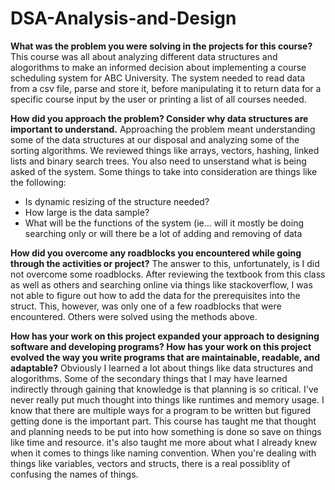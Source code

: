 # DSA-Analysis-and-Design

**What was the problem you were solving in the projects for this course?**
This course was all about analyzing different data structures and alogorithms to make an informed decision about implementing a course scheduling system for ABC University. The system needed to read data from a csv file, parse and store it, before manipulating it to return data for a specific course input by the user or printing a list of all courses needed.

**How did you approach the problem? Consider why data structures are important to understand.**
Approaching the problem meant understanding some of the data structures at our disposal and analyzing some of the sorting algorithms. We reviewed things like arrays, vectors, hashing, linked lists and binary search trees. You also need to unserstand what is being asked of the system. Some things to take into consideration are things like the following:
  - Is dynamic resizing of the structure needed?
  - How large is the data sample?
  - What will be the functions of the system (ie... will it mostly be doing searching only or will there be a lot of adding and removing of data

**How did you overcome any roadblocks you encountered while going through the activities or project?**
The answer to this, unfortunately, is I did not overcome some roadblocks. After reviewing the textbook from this class as well as others and searching online via things like stackoverflow, I was not able to figure out how to add the data for the prerequisites into the struct. This, however, was only one of a few roadblocks that were encountered. Others were solved using the methods above.

**How has your work on this project expanded your approach to designing software and developing programs?
How has your work on this project evolved the way you write programs that are maintainable, readable, and adaptable?**
Obviously I learned a lot about things like data structures and alogorithms. Some of the secondary things that I may have learned indirectly through gaining that knowledge is that planning is so critical. I've never really put much thought into things like runtimes and memory usage. I know that there are multiple ways for a program to be written but figured getting done is the important part. This course has taught me that thought and planning needs to be put into how something is done so save on things like time and resource. it's also taught me more about what I already knew when it comes to things like naming convention. When you're dealing with things like variables, vectors and structs, there is a real possiblity of confusing the names of things.
